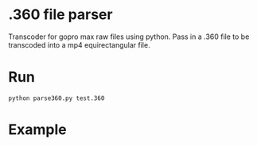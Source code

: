 # .360 file parser

Transcoder for gopro max raw files using python. Pass in a .360 file to be transcoded into a mp4 equirectangular file. 

# Run
```
python parse360.py test.360
```

# Example
